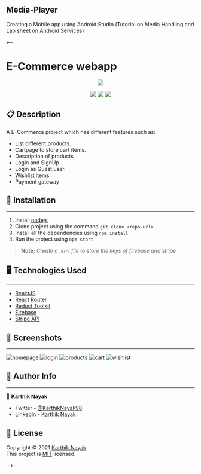 ## Media-Player 

Creating a Mobile app using Android Studio (Tutorial on Media Handling and Lab sheet on Android Services)



<--
# E-Commerce webapp

<p align='center'><img src='https://user-images.githubusercontent.com/39642646/147818627-02a4ef44-f2db-42f4-8f2b-4d769d91b839.jpg'/></p>

<p align='center'>
  <img src='https://img.shields.io/github/license/karthik-nayak98/e-commerce-app?color=blue'/>
  <img src='https://img.shields.io/badge/React-17.0.2+-61DBFB?&logo=react&alt=%22react%16version%22'/>
  <img src='https://img.shields.io/github/last-commit/karthik-nayak98/e-commerce-app'/>
</p>

## 📋 Description

A E-Commerce project which has different features such as:

- List different products.
- Cartpage to store cart items.
- Description of products
- Login and SignUp.
- Login as Guest user.
- Wishlist items
- Payment gateway

## 🚀 Installation

---

1. Install [nodejs](https://nodejs.org/en/)
1. Clone project using the command `git clone <repo-url>`
1. Install all the dependencies using `npm install`
1. Run the project using `npm start`

> **Note:** _Create a .env file to store the keys of firebase and stripe_

## 🖥️ Technologies Used

---

- [ReactJS](https://reactjs.org/)
- [React Router](https://reactrouter.com/)
- [Reduct Toolkit](https://redux-toolkit.js.org/)
- [Firebase](https://firebase.google.com/)
- [Stripe API](https://stripe.com/docs/stripe-js/react)

## 📸 Screenshots

---

![homepage](https://user-images.githubusercontent.com/39642646/211143397-56ce41ce-8791-424e-b538-cc2806467cd8.png)
![login](https://user-images.githubusercontent.com/39642646/211143402-8e459c22-8a85-48ff-b202-19c97c11d5ea.png)
![products](https://user-images.githubusercontent.com/39642646/211143392-00170484-c8a1-4551-9323-b44d96f8987e.png)
![cart](https://user-images.githubusercontent.com/39642646/211143383-0a3f3940-4391-459f-ab45-1289bee757ea.png)
![wishlist](https://user-images.githubusercontent.com/39642646/211143404-5aff17db-e865-4c0d-98d1-ce471461d52c.png)

## 👨 Author Info

---

👤 **Karthik Nayak**

- Twitter - [@KarthikNayak98](https://twitter.com/KarthikNayak98)
- LinkedIn - [Karthik Nayak](https://www.linkedin.com/in/karthiknayak98)

## 📝 License

Copyright © 2021 [Karthik Nayak](https://github.com/karthik-nayak98).<br /> This
project is [MIT](https://github.com/Karthik-Nayak98/e-commerce-app/blob/main/LICENSE)
licensed. 

-->

